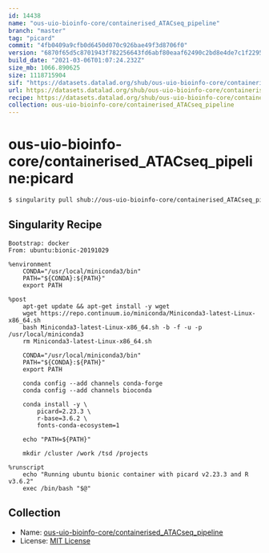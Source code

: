```yaml
---
id: 14438
name: "ous-uio-bioinfo-core/containerised_ATACseq_pipeline"
branch: "master"
tag: "picard"
commit: "4fb0409a9cfb0d6450d070c926bae49f3d8706f0"
version: "6870f65d5c8701943f782256643fd6abf80eaaf62490c2bd8e4de7c1f2295965"
build_date: "2021-03-06T01:07:24.232Z"
size_mb: 1066.890625
size: 1118715904
sif: "https://datasets.datalad.org/shub/ous-uio-bioinfo-core/containerised_ATACseq_pipeline/picard/2021-03-06-4fb0409a-6870f65d/6870f65d5c8701943f782256643fd6abf80eaaf62490c2bd8e4de7c1f2295965.sif"
url: https://datasets.datalad.org/shub/ous-uio-bioinfo-core/containerised_ATACseq_pipeline/picard/2021-03-06-4fb0409a-6870f65d/
recipe: https://datasets.datalad.org/shub/ous-uio-bioinfo-core/containerised_ATACseq_pipeline/picard/2021-03-06-4fb0409a-6870f65d/Singularity
collection: ous-uio-bioinfo-core/containerised_ATACseq_pipeline
---
```


# ous-uio-bioinfo-core/containerised_ATACseq_pipeline:picard

```bash
$ singularity pull shub://ous-uio-bioinfo-core/containerised_ATACseq_pipeline:picard
```

## Singularity Recipe

```singularity
Bootstrap: docker
From: ubuntu:bionic-20191029

%environment
	CONDA="/usr/local/miniconda3/bin"
	PATH="${CONDA}:${PATH}"
	export PATH

%post
	apt-get update && apt-get install -y wget
	wget https://repo.continuum.io/miniconda/Miniconda3-latest-Linux-x86_64.sh
	bash Miniconda3-latest-Linux-x86_64.sh -b -f -u -p /usr/local/miniconda3
	rm Miniconda3-latest-Linux-x86_64.sh

	CONDA="/usr/local/miniconda3/bin"
	PATH="${CONDA}:${PATH}"
	export PATH

	conda config --add channels conda-forge
	conda config --add channels bioconda 

	conda install -y \
		picard=2.23.3 \
		r-base=3.6.2 \
		fonts-conda-ecosystem=1

	echo "PATH=${PATH}"

	mkdir /cluster /work /tsd /projects                  
      
%runscript
	echo "Running ubuntu bionic container with picard v2.23.3 and R v3.6.2"
	exec /bin/bash "$@"
```

## Collection

 - Name: [ous-uio-bioinfo-core/containerised_ATACseq_pipeline](https://github.com/ous-uio-bioinfo-core/containerised_ATACseq_pipeline)
 - License: [MIT License](https://api.github.com/licenses/mit)

